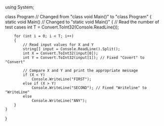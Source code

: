 using System;

class Program // Changed from "class void Main()" to "class Program"
{
    static void Main() // Changed to "static void Main()"
    {
        // Read the number of test cases
        int T = Convert.ToInt32(Console.ReadLine());
        
        for (int i = 0; i < T; i++)
        {
            // Read input values for X and Y
            string[] input = Console.ReadLine().Split();
            int X = Convert.ToInt32(input[0]);
            int Y = Convert.ToInt32(input[1]); // Fixed "Covert" to "Convert"
            
            // Compare X and Y and print the appropriate message
            if (X < Y)
                Console.WriteLine("FIRST");
            else if (X > Y)
                Console.WriteLine("SECOND"); // Fixed "Writeline" to "WriteLine"
            else 
                Console.WriteLine("ANY");
        }
    }
}
